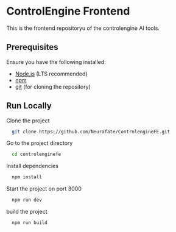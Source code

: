 
# ControlEngine Frontend
This is the frontend repositoryu of the controlengine AI tools. 




## Prerequisites
Ensure you have the following installed:
- [Node.js](https://nodejs.org/) (LTS recommended)
- [npm](https://www.npmjs.com/)
- [git](https://git-scm.com/) (for cloning the repository)
## Run Locally

Clone the project

```bash
  git clone https://github.com/Neurafate/ControlengineFE.git
```

Go to the project directory

```bash
  cd controlenginefe
```

Install dependencies

```bash
  npm install
```

Start the project on port 3000

```bash
  npm run dev 
```

build the project

```bash
  npm run build
```


